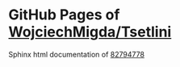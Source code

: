 GitHub Pages of [WojciechMigda/Tsetlini](https://github.com/WojciechMigda/Tsetlini.git)
===
Sphinx html documentation of [82794778](https://github.com/WojciechMigda/Tsetlini/tree/8279477818c9a3747d920f4f6ab625fd1ea47444)
